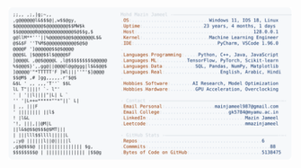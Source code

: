 <picture>
  <source srcset="https://raw.githubusercontent.com/mmazinjameel/mmazinjameel/main/dark_mode.svg?v=1741221964" media="(prefers-color-scheme: dark)">
  <img src="https://raw.githubusercontent.com/mmazinjameel/mmazinjameel/main/light_mode.svg?v=1741221964">
</picture>
